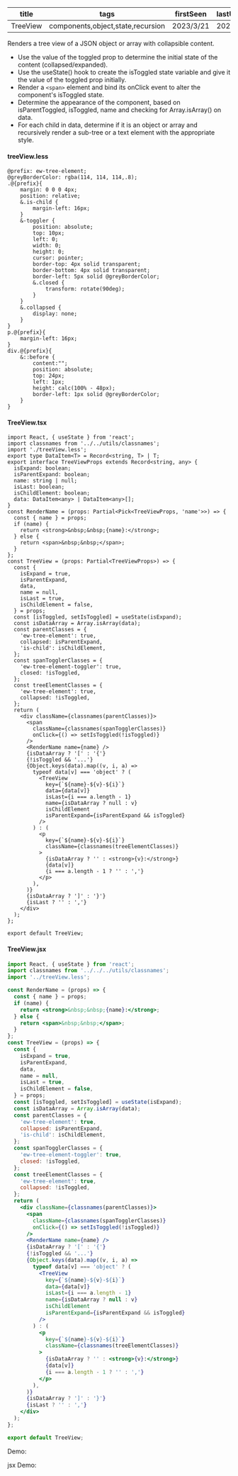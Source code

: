 | title    | tags                              | firstSeen | lastUpdated |
| -------- | --------------------------------- | --------- | ----------- |
| TreeView | components,object,state,recursion | 2023/3/21 | 2023/3/21   |

Renders a tree view of a JSON object or array with collapsible content.

- Use the value of the toggled prop to determine the initial state of the content (collapsed/expanded).
- Use the useState() hook to create the isToggled state variable and give it the value of the toggled prop initially.
- Render a `<span>` element and bind its onClick event to alter the component's isToggled state.
- Determine the appearance of the component, based on isParentToggled, isToggled, name and checking for Array.isArray() on data.
- For each child in data, determine if it is an object or array and recursively render a sub-tree or a text element with the appropriate style.

#### treeView.less

```less
@prefix: ew-tree-element;
@greyBorderColor: rgba(114, 114, 114,.8);
.@{prefix}{
    margin: 0 0 0 4px;
    position: relative;
    &.is-child {
        margin-left: 16px;
    }
    &-toggler {
        position: absolute;
        top: 10px;
        left: 0;
        width: 0;
        height: 0;
        cursor: pointer;
        border-top: 4px solid transparent;
        border-bottom: 4px solid transparent;
        border-left: 5px solid @greyBorderColor;
        &.closed {
            transform: rotate(90deg);
        }
    }
    &.collapsed {
        display: none;
    }
}
p.@{prefix}{
    margin-left: 16px;
}
div.@{prefix}{
    &::before {
        content:"";
        position: absolute;
        top: 24px;
        left: 1px;
        height: calc(100% - 48px);
        border-left: 1px solid @greyBorderColor;
    }
}
```

#### TreeView.tsx

```tsx | pure
import React, { useState } from 'react';
import classnames from '../../utils/classnames';
import './treeView.less';
export type DataItem<T> = Record<string, T> | T;
export interface TreeViewProps extends Record<string, any> {
  isExpand: boolean;
  isParentExpand: boolean;
  name: string | null;
  isLast: boolean;
  isChildElement: boolean;
  data: DataItem<any> | DataItem<any>[];
}
const RenderName = (props: Partial<Pick<TreeViewProps, 'name'>>) => {
  const { name } = props;
  if (name) {
    return <strong>&nbsp;&nbsp;{name}:</strong>;
  } else {
    return <span>&nbsp;&nbsp;</span>;
  }
};
const TreeView = (props: Partial<TreeViewProps>) => {
  const {
    isExpand = true,
    isParentExpand,
    data,
    name = null,
    isLast = true,
    isChildElement = false,
  } = props;
  const [isToggled, setIsToggled] = useState(isExpand);
  const isDataArray = Array.isArray(data);
  const parentClasses = {
    'ew-tree-element': true,
    collapsed: isParentExpand,
    'is-child': isChildElement,
  };
  const spanTogglerClasses = {
    'ew-tree-element-toggler': true,
    closed: !isToggled,
  };
  const treeElementClasses = {
    'ew-tree-element': true,
    collapsed: !isToggled,
  };
  return (
    <div className={classnames(parentClasses)}>
      <span
        className={classnames(spanTogglerClasses)}
        onClick={() => setIsToggled(!isToggled)}
      />
      <RenderName name={name} />
      {isDataArray ? '[' : '{'}
      {!isToggled && '...'}
      {Object.keys(data).map((v, i, a) =>
        typeof data[v] === 'object' ? (
          <TreeView
            key={`${name}-${v}-${i}`}
            data={data[v]}
            isLast={i === a.length - 1}
            name={isDataArray ? null : v}
            isChildElement
            isParentExpand={isParentExpand && isToggled}
          />
        ) : (
          <p
            key={`${name}-${v}-${i}`}
            className={classnames(treeElementClasses)}
          >
            {isDataArray ? '' : <strong>{v}:</strong>}
            {data[v]}
            {i === a.length - 1 ? '' : ','}
          </p>
        ),
      )}
      {isDataArray ? ']' : '}'}
      {isLast ? '' : ','}
    </div>
  );
};

export default TreeView;
```

#### TreeView.jsx

```jsx | pure
import React, { useState } from 'react';
import classnames from '../../../utils/classnames';
import '../treeView.less';

const RenderName = (props) => {
  const { name } = props;
  if (name) {
    return <strong>&nbsp;&nbsp;{name}:</strong>;
  } else {
    return <span>&nbsp;&nbsp;</span>;
  }
};
const TreeView = (props) => {
  const {
    isExpand = true,
    isParentExpand,
    data,
    name = null,
    isLast = true,
    isChildElement = false,
  } = props;
  const [isToggled, setIsToggled] = useState(isExpand);
  const isDataArray = Array.isArray(data);
  const parentClasses = {
    'ew-tree-element': true,
    collapsed: isParentExpand,
    'is-child': isChildElement,
  };
  const spanTogglerClasses = {
    'ew-tree-element-toggler': true,
    closed: !isToggled,
  };
  const treeElementClasses = {
    'ew-tree-element': true,
    collapsed: !isToggled,
  };
  return (
    <div className={classnames(parentClasses)}>
      <span
        className={classnames(spanTogglerClasses)}
        onClick={() => setIsToggled(!isToggled)}
      />
      <RenderName name={name} />
      {isDataArray ? '[' : '{'}
      {!isToggled && '...'}
      {Object.keys(data).map((v, i, a) =>
        typeof data[v] === 'object' ? (
          <TreeView
            key={`${name}-${v}-${i}`}
            data={data[v]}
            isLast={i === a.length - 1}
            name={isDataArray ? null : v}
            isChildElement
            isParentExpand={isParentExpand && isToggled}
          />
        ) : (
          <p
            key={`${name}-${v}-${i}`}
            className={classnames(treeElementClasses)}
          >
            {isDataArray ? '' : <strong>{v}:</strong>}
            {data[v]}
            {i === a.length - 1 ? '' : ','}
          </p>
        ),
      )}
      {isDataArray ? ']' : '}'}
      {isLast ? '' : ','}
    </div>
  );
};

export default TreeView;
```

Demo:

<code src="./Demo.tsx" id="treeViewTsxDemo"></code>

jsx Demo:

<code src="./jsx/Demo.jsx" id="treeViewJsxDemo"></code>
